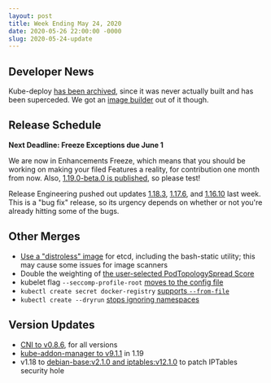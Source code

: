 ```yaml
---
layout: post
title: Week Ending May 24, 2020
date: 2020-05-26 22:00:00 -0000
slug: 2020-05-24-update
---
```


## Developer News

Kube-deploy [has been archived](https://github.com/kubernetes/org/issues/1888), since it was never actually built and has been superceded.  We got an [image builder](https://github.com/kubernetes-sigs/image-builder) out of it though.

## Release Schedule

**Next Deadline: Freeze Exceptions due June 1**

We are now in Enhancements Freeze, which means that you should be working on making your filed Features a reality, for contribution one month from now. Also, [1.19.0-beta.0 is published](https://github.com/kubernetes/kubernetes/blob/master/CHANGELOG/CHANGELOG-1.19.md/#v1190-beta0), so please test!

Release Engineering pushed out updates [1.18.3](https://github.com/kubernetes/kubernetes/blob/master/CHANGELOG/CHANGELOG-1.18.md/#v1183), [1.17.6](https://github.com/kubernetes/kubernetes/blob/master/CHANGELOG/CHANGELOG-1.17.md/#v1176), and [1.16.10](https://github.com/kubernetes/kubernetes/blob/master/CHANGELOG/CHANGELOG-1.16.md#v11610) last week.  This is a "bug fix" release, so its urgency depends on whether or not you're already hitting some of the bugs.

## Other Merges

* [Use a "distroless" image](https://github.com/kubernetes/kubernetes/pull/91171) for etcd, including the bash-static utility; this may cause some issues for image scanners
* Double the weighting of [the user-selected PodTopologySpread Score](https://github.com/kubernetes/kubernetes/pull/91258)
* kubelet flag `--seccomp-profile-root` [moves to the config file](https://github.com/kubernetes/kubernetes/pull/91182)
* `kubectl create secret docker-registry` [supports `--from-file`](https://github.com/kubernetes/kubernetes/pull/90960)
* `kubectl create --dryrun` [stops ignoring namespaces](https://github.com/kubernetes/kubernetes/pull/90502)

## Version Updates

* [CNI to v0.8.6](https://github.com/kubernetes/kubernetes/pull/91370), for all versions
* [kube-addon-manager to v9.1.1](https://github.com/kubernetes/kubernetes/pull/91240) in 1.19
* v1.18 to [debian-base:v2.1.0 and iptables:v12.1.0](https://github.com/kubernetes/kubernetes/pull/90863) to patch IPTables security hole
